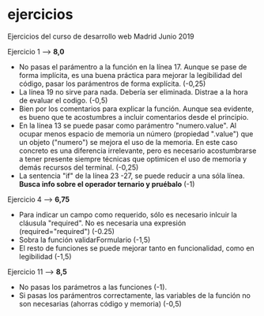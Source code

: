 # ejercicios
Ejercicios del curso de desarrollo web Madrid Junio 2019

Ejercicio 1 --> **8,0**

- No pasas el parámentro a la función en la línea 17. Aunque se pase de forma implícita, es una buena práctica para mejorar la legibilidad del código, pasar los parámentros de forma explícita. (-0,25)
- La línea 19 no sirve para nada. Debería ser eliminada. Distrae a la hora de evaluar el codigo. (-0,5)
- Bien por los comentarios para explicar la función. Aunque sea evidente, es bueno que te acostumbres a incluir comentarios desde el principio.
- En la línea 13 se puede pasar como parámentro "numero.value". Al ocupar menos espacio de memoria un número (propiedad ".value") que un objeto ("numero") se mejora el uso de la memoria. En este caso concreto es una diferencia irrelevante, pero es necesario acostumbrarse a tener presente siempre técnicas que optimicen el uso de memoria y demás recursos del terminal. (-0,25)
- La sentencia "if" de la línea 23 -27, se puede reducir a una sóla línea. **Busca info sobre el operador ternario y pruébalo** (-1)

Ejercicio 4 --> **6,75**

- Para indicar un campo como requerido, sólo es necesario inlcuir la cláusula "required". No es necesaria una expresión (required="required") (-0.25)
- Sobra la función validarFormulario (-1,5)
- El resto de funciones se puede mejorar tanto en funcionalidad, como en legibilidad (-1,5)

Ejercicio 11 --> **8,5**

- No pasas los parámetros a las funciones (-1).
- Si pasas los parámentros correctamente, las variables de la función no son necesarias (ahorras código y memoria) (-0,5)
